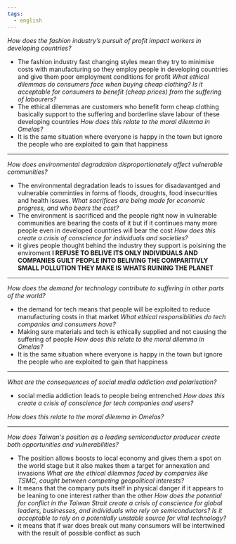 ```yaml
---
tags:
  - english
---
```

*How does the fashion industry’s pursuit of profit impact workers in developing countries?*
- The fashion industry fast changing styles mean they try to minimise costs with manufacturing so they employ people in developing countries and give them poor employment conditions for profit
*What ethical dilemmas do consumers face when buying cheap clothing? Is it acceptable for consumers to benefit (cheap prices) from the suffering of labourers?*
- The ethical dilemmas are customers who benefit form cheap clothing basically support to the suffering and borderline slave labour of these developing countries
*How does this relate to the moral dilemma in Omelas?*
- It is the same situation where everyone is happy in the town but ignore the people who are exploited to gain that happiness
-------------------
*How does environmental degradation disproportionately affect vulnerable communities?*
- The environmental degradation leads to issues for disadavantged and vulnerable comminties in forms of floods, droughts, food insecurities and health issues.
*What sacrifices are being made for economic progress, and who bears the cost?*
- The environment is sacrificed and the people right now in vulnerable communities are bearing the costs of it but if it continues many more people even in developed countries will bear the cost
*How does this create a crisis of conscience for individuals and societies?*
- it gives people thought behind the industry they support is poisining the enviroment
**I REFUSE TO BELIVE ITS ONLY INDIVIDUALS AND COMPANIES GUILT PEOPLE INTO BELIVING THE COMPARITIVLY SMALL POLLUTION THEY MAKE IS WHATS RUINING THE PLANET**
-------------
*How does the demand for technology contribute to suffering in other parts of the world?*
- the demand for tech means that people will be exploited to reduce manufacturing costs in that market
*What ethical responsibilities do tech companies and consumers have?*
- Making sure materials and tech is ethically supplied and not causing the suffering of people
*How does this relate to the moral dilemma in Omelas?*
- It is the same situation where everyone is happy in the town but ignore the people who are exploited to gain that happiness
---
*What are the consequences of social media addiction and polarisation?* 
- social media addiction leads to people being entrenched 
*How does this create a crisis of conscience for tech companies and users?*

*How does this relate to the moral dilemma in Omelas?*

---
*How does Taiwan's position as a leading semiconductor producer create both opportunities and vulnerabilities?* 
- The position allows boosts to local economy and gives them a spot on the world stage but it also makes them a target for annexation and invasions
*What are the ethical dilemmas faced by companies like TSMC, caught between competing geopolitical interests?* 
- It means that the company puts itself in physical danger if it appears to be leaning to one interest rather than the other
*How does the potential for conflict in the Taiwan Strait create a crisis of conscience for global leaders, businesses, and individuals who rely on semiconductors? Is it acceptable to rely on a potentially unstable source for vital technology?*
- it means that if war does break out many consumers will be intertwined with the result of possible conflict as such